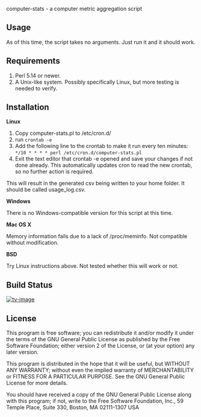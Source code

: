 computer-stats - a computer metric aggregation script

## Usage

As of this time, the script takes no arguments. Just run it and it should work.

## Requirements

1. Perl 5.14 or newer.
2. A Unix-like system. Possibly specifically Linux, but more testing is needed to verify.

## Installation

**Linux**

1. Copy computer-stats.pl to /etc/cron.d/
2. run `crontab -e`
3. Add the following line to the crontab to make it run every ten minutes:
`*/10 * * * * perl /etc/cron.d/computer-stats.pl`
4. Exit the text editor that crontab -e opened and save your changes if not done already.
This automatically updates cron to read the new crontab, so no further action is required.

This will result in the generated csv being written to your home folder. It should be called usage_log.csv.

**Windows**

There is no Windows-compatible version for this script at this time.

**Mac OS X**

Memory information fails due to a lack of /proc/meminfo. Not compatible without modification.

**BSD**

Try Linux instructions above. Not tested whether this will work or not.

## Build Status

[![tv-image][]][tv-site]

[tv-image]: https://travis-ci.org/SilverNexus/computer-stats.svg?branch=master
[tv-site]: https://travis-ci.org/SilverNexus/computer-stats/branches

## License

This program is free software; you can redistribute it and/or modify
it under the terms of the GNU General Public License as published by
the Free Software Foundation; either version 2 of the License, or
(at your option) any later version.

This program is distributed in the hope that it will be useful,
but WITHOUT ANY WARRANTY; without even the implied warranty of
MERCHANTABILITY or FITNESS FOR A PARTICULAR PURPOSE.  See the
GNU General Public License for more details.

You should have received a copy of the GNU General Public License
along with this program; if not, write to the Free Software
Foundation, Inc., 59 Temple Place, Suite 330, Boston, MA  02111-1307  USA
